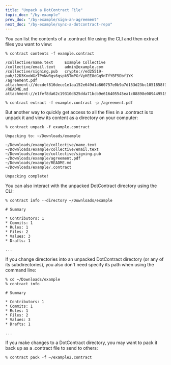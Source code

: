 ```yaml
---
title: "Unpack a DotContract File"
topic_doc: "/by-example"
prev_doc: "/by-example/sign-an-agreement"
next_doc: "/by-example/sync-a-dotcontract-repo"
---
```


You can list the contents of a .contract file using the CLI and then extract files you want to view:

```terminal
% contract contents -f example.contract

/collective/name.text     Example Collective
/collective/email.text    admin@example.com
/collective/signing.pub   crypto://ed25519-pub/12D3KooWGzTPmNwRgs6qspk5TmPGrVyHEE8dGq9nTfYBF5Dbf1YK
/agreement.pdf            attachment://decdef816dece1e1aa152e649d1a860757e0b9a7d153d23bc1051858f3db65c1
/README.md                attachment://e1fef8da62c19310d825dda71bcb9e616405545ea1c88898e089449519087241

% contract extract -f example.contract -p /agreement.pdf
```

But another way to quickly get access to all the files in a .contract is to unpack it and view its content as a directory on your computer:

```terminal
% contract unpack -f example.contract

Unpacking to: ~/Downloads/example

~/Downloads/example/collective/name.text 
~/Downloads/example/collective/email.text 
~/Downloads/example/collective/signing.pub 
~/Downloads/example/agreement.pdf
~/Downloads/example/README.md
~/Downloads/example/.contract

Unpacking complete!
```

You can also interact with the unpacked DotContract directory using the CLI:

```terminal
% contract info --directory ~/Downloads/example

# Summary

* Contributors: 1
* Commits: 1
* Rules: 1
* Files: 2
* Values: 3
* Drafts: 1

...
```


If you change directories into an unpacked DotContract directory (or any of its subdirectories), you also don't need specify its path when using the command line:

```terminal
% cd ~/Downloads/example
% contract info

# Summary

* Contributors: 1
* Commits: 1
* Rules: 1
* Files: 2
* Values: 3
* Drafts: 1

...
```

If you make changes to a DotContract directory, you may want to pack it back up as a .contract file to send to others:

```terminal
% contract pack -f ~/example2.contract
```
